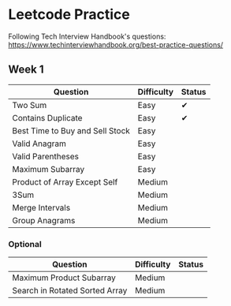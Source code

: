 # Leetcode Practice
Following Tech Interview Handbook's questions: https://www.techinterviewhandbook.org/best-practice-questions/
## Week 1
| Question                          | Difficulty | Status |
|-----------------------------------|------------|--------|
| Two Sum                           | Easy       | ✔      |
| Contains Duplicate                | Easy       | ✔      |
| Best Time to Buy and Sell Stock   | Easy       |        |
| Valid Anagram                     | Easy       |        |
| Valid Parentheses                 | Easy       |        |
| Maximum Subarray                  | Easy       |        |
| Product of Array Except Self      | Medium     |        |
| 3Sum                              | Medium     |        |
| Merge Intervals                   | Medium     |        |
| Group Anagrams                    | Medium     |        |

### Optional

| Question                          | Difficulty | Status |
|-----------------------------------|------------|--------|
| Maximum Product Subarray          | Medium     |        |
| Search in Rotated Sorted Array    | Medium     |        |
